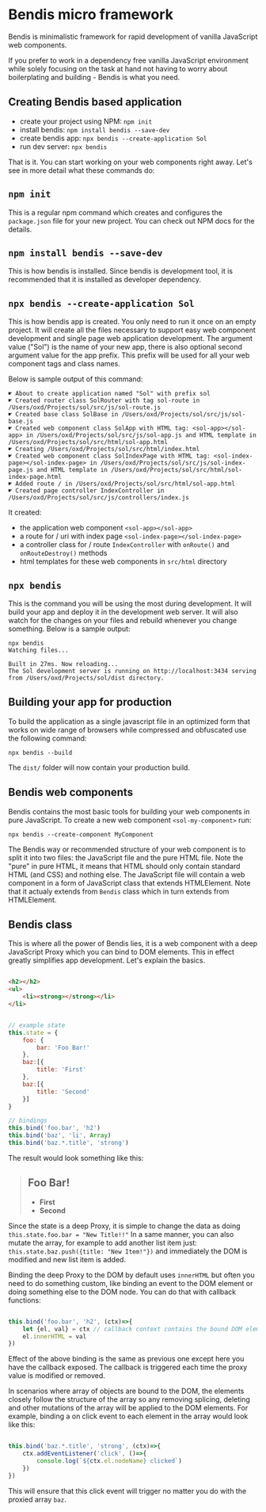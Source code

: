 # Bendis micro framework

Bendis is minimalistic framework for rapid development of vanilla JavaScript web components.

If you prefer to work in a dependency free vanilla JavaScript environment while solely focusing on the task at hand not having to worry about boilerplating and building - Bendis is what you need.

## Creating Bendis based application

- create your project using NPM: `npm init`
- install bendis: `npm install bendis --save-dev`
- create bendis app: `npx bendis --create-application Sol`
- run dev server: `npx bendis`

That is it. You can start working on your web components right away.
Let's see in more detail what these commands do:

## `npm init` 
This is a regular npm command which creates and configures the `package.json` file for your new project. You can check out NPM docs for the details.

## `npm install bendis --save-dev`
This is how bendis is installed. Since bendis is development tool, it is recommended that it is installed as developer dependency.

## `npx bendis --create-application Sol`
This is how bendis app is created. You only need to run it once on an empty project. It will create all the files necessary to support easy web component development and single page web application development. The argument value ("Sol") is the name of your new app, there is also optional second argument value for the app prefix. This prefix will be used for all your web component tags and class names.

Below is sample output of this command:

```
☛ About to create application named "Sol" with prefix sol
☛ Created router class SolRouter with tag sol-route in /Users/oxd/Projects/sol/src/js/sol-route.js
☛ Created base class SolBase in /Users/oxd/Projects/sol/src/js/sol-base.js
☛ Created web component class SolApp with HTML tag: <sol-app></sol-app> in /Users/oxd/Projects/sol/src/js/sol-app.js and HTML template in /Users/oxd/Projects/sol/src/html/sol-app.html
☛ Creating /Users/oxd/Projects/sol/src/html/index.html
☛ Created web component class SolIndexPage with HTML tag: <sol-index-page></sol-index-page> in /Users/oxd/Projects/sol/src/js/sol-index-page.js and HTML template in /Users/oxd/Projects/sol/src/html/sol-index-page.html
☛ Added route / in /Users/oxd/Projects/sol/src/html/sol-app.html
☛ Created page controller IndexController in /Users/oxd/Projects/sol/src/js/controllers/index.js
```

It created:
- the application web component `<sol-app></sol-app>`
- a route for / uri with index page `<sol-index-page></sol-index-page>`
- a controller class for / route `IndexController` with `onRoute()` and `onRouteDestroy()` methods
- html templates for these web components in `src/html` directory

## `npx bendis`

This is the command you will be using the most during development. It will build your app and deploy it in the development web server. It will also watch for the changes on your files and rebuild whenever you change something. Below is a sample output:

```
npx bendis
Watching files... 

Built in 27ms. Now reloading...
The Sol development server is running on http://localhost:3434 serving from /Users/oxd/Projects/sol/dist directory.
```

## Building your app for production

To build the application as a single javascript file in an optimized form that works on wide range of browsers while compressed and obfuscated use the following command:
```
npx bendis --build
```
The `dist/` folder will now contain your production build.

## Bendis web components

Bendis contains the most basic tools for building your web components in pure JavaScript. To create a new web component `<sol-my-component>` run:

```
npx bendis --create-component MyComponent
```

The Bendis way or recommended structure of your web component is to split it into two files: the JavaScript file and the pure HTML file. Note the "pure" in pure HTML, it means that HTML should only contain standard HTML (and CSS) and nothing else.
The JavaScript file will contain a web component in a form of JavaScript class that extends HTMLElement. Note that it actualy extends from `Bendis` class which in turn extends from HTMLElement.

## Bendis class

This is where all the power of Bendis lies, it is a web component with a deep JavaScript Proxy which you can bind to DOM elements. This in effect greatly simplifies app development. Let's explain the basics.

```html

<h2></h2>
<ul>
    <li><strong></strong></li>
</li>

```

```javascript

// example state
this.state = {
    foo: {
        bar: 'Foo Bar!'
    },
    baz:[{
        title: 'First'
    },
    baz:[{
        title: 'Second'
    }]
}

// bindings
this.bind('foo.bar', 'h2')
this.bind('baz', 'li', Array)
this.bind('baz.*.title', 'strong')

```

The result would look something like this:


> ## Foo Bar!
> - **First**
> - **Second**


Since the state is a deep Proxy, it is simple to change the data as doing `this.state.foo.bar = "New Title!!"`
In a same manner, you can also mutate the array, for example to add another list item just: `this.state.baz.push({title: "New Item!"})` and immediately the DOM is modified and new list item is added.

Binding the deep Proxy to the DOM by default uses `innerHTML` but often you need to do something custom, like binding an event to the DOM element or doing something else to the DOM node. You can do that with callback functions:

```javascript

this.bind('foo.bar', 'h2', (ctx)=>{
    let {el, val} = ctx // callback context contains the bound DOM element, the ound value and much more
    el.innerHTML = val
})

```
Effect of the above binding is the same as previous one except here you have the callback exposed. The callback is triggered each time the proxy value is modified or removed.

In scenarios where array of objects are bound to the DOM, the elements closely follow the structure of the array so any removing splicing, deleting and other mutations of the array will be applied to the DOM elements. For example, binding a on click event to each element in the array would look like this:

```javascript

this.bind('baz.*.title', 'strong', (ctx)=>{
    ctx.addEventListener('click', ()=>{
        console.log(`${ctx.el.nodeName} clicked`)
    })
})

```
This will ensure that this click event will trigger no matter you do with the proxied array `baz`.